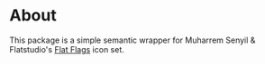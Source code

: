 # About
This package is a simple semantic wrapper for Muharrem Senyil & Flatstudio's [Flat Flags](https://dribbble.com/shots/4028772-Freebies-Flat-Flags-227) icon set.
